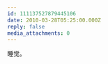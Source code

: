 ```yaml
---
id: 111137527879445106
date: 2010-03-28T05:25:00.000Z
reply: false
media_attachments: 0
---
```


睡觉。 ​​​​

